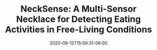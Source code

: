 ---
title: "NeckSense: A Multi-Sensor Necklace for Detecting Eating Activities in Free-Living Conditions"
date: 2020-09-12T15:09:31-06:00
draft: false
cover_image: "/img/necksense.png"
has_link: true
link: "http://www.necksense.info/"
link_label: "Info"
has_github_link: true
github_link: "https://github.com/HAbitsLab/necksense"
has_youtube_link: true
youtube_link: "https://www.youtube.com/watch?v=SMtumZNy4-Y"

---